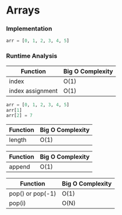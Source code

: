 # Arrays

### Implementation

```python
arr = [0, 1, 2, 3, 4, 5]
```


### Runtime Analysis

| Function         | Big O Complexity |
| ---------------- | ---------------- |
| index            | O(1)             |
| index assignment | O(1)             |

```python
arr = [0, 1, 2, 3, 4, 5]
arr[1]
arr[2] = 7
```

| Function         | Big O Complexity |
| ---------------- | ---------------- |
| length           | O(1)             |

| Function         | Big O Complexity |
| ---------------- | ---------------- |
| append           | O(1)             | 

| Function         | Big O Complexity |
| ---------------- | ---------------- |
| pop() or pop(-1) | O(1)             |
| pop(i)           | O(N)             |
